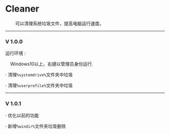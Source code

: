 # Cleaner

        可以清理系统垃圾文件，提高电脑运行速度。

---

### V 1.0.0

运行环境 : 

    Windows10以上，右键以管理员身份运行.

· 清理`%systemdrive%`文件夹中垃圾

· 清理`%userprofile%`文件夹中垃圾

---

### V 1.0.1

· 优化以前的功能

· 新增`%windir%`文件夹垃圾删除
